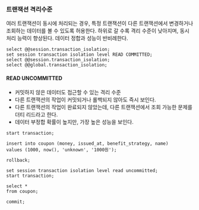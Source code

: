 ### 트랜잭션 격리수준

여러 트랜잭션이 동시에 처리되는 경우, 특정 트랜잭션이 다른 트랜잭션에서 변경하거나 조회하는 데이터를 볼 수 있도록 허용한다.
하위로 갈 수록 격리 수준이 낮아지며, 동시 처리 능력이 향상된다. 데이터 정합과 성능이 반비례한다.

```
select @@session.transaction_isolation;
set session transaction isolation level READ COMMITTED;
select @@session.transaction_isolation;
select @@global.transaction_isolation;
```

#### READ UNCOMMITTED

- 커밋하지 않은 데이터도 접근할 수 있는 격리 수준
- 다른 트랜잭션의 작업이 커밋되거나 롤백되지 않아도 즉시 보인다.
- 다른 트랜잭션의 작업이 완료되지 않았는데, 다른 트랜잭션에서 조회 가능한 문제를 더티 리드라고 한다.
- 데이터 부정합 확률이 높지만, 가장 높은 성능을 보인다.

```mysql
start transaction;

insert into coupon (money, issued_at, benefit_strategy, name)
values (1000, now(), 'unknown', '1000원');

rollback;
```

```mysql
set session transaction isolation level read uncommitted;
start transaction;

select *
from coupon;

commit;
```
